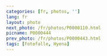 ```yaml
---
categories: [fr, photos, '']
lang: fr
layout: photo
next_photo: /fr/photos/P0000110.html
picname: P0000444
prev_photo: /fr/photos/P0000443.html
tags: [Fotofalle, Hyena]
---
```

